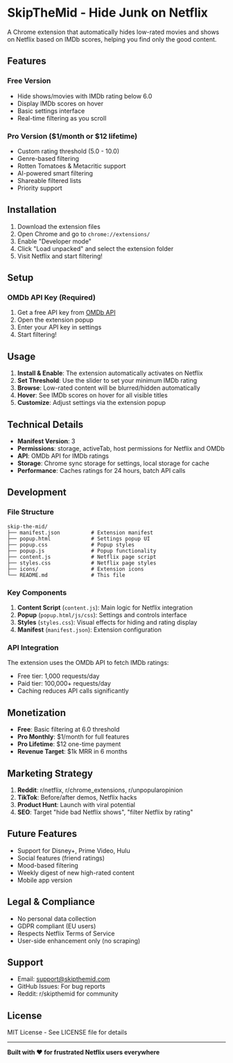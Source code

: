 # SkipTheMid - Hide Junk on Netflix

A Chrome extension that automatically hides low-rated movies and shows on Netflix based on IMDb scores, helping you find only the good content.

## Features

### Free Version
- Hide shows/movies with IMDb rating below 6.0
- Display IMDb scores on hover
- Basic settings interface
- Real-time filtering as you scroll

### Pro Version ($1/month or $12 lifetime)
- Custom rating threshold (5.0 - 10.0)
- Genre-based filtering
- Rotten Tomatoes & Metacritic support
- AI-powered smart filtering
- Shareable filtered lists
- Priority support

## Installation

1. Download the extension files
2. Open Chrome and go to `chrome://extensions/`
3. Enable "Developer mode"
4. Click "Load unpacked" and select the extension folder
5. Visit Netflix and start filtering!

## Setup

### OMDb API Key (Required)
1. Get a free API key from [OMDb API](http://www.omdbapi.com/apikey.aspx)
2. Open the extension popup
3. Enter your API key in settings
4. Start filtering!

## Usage

1. **Install & Enable**: The extension automatically activates on Netflix
2. **Set Threshold**: Use the slider to set your minimum IMDb rating
3. **Browse**: Low-rated content will be blurred/hidden automatically
4. **Hover**: See IMDb scores on hover for all visible titles
5. **Customize**: Adjust settings via the extension popup

## Technical Details

- **Manifest Version**: 3
- **Permissions**: storage, activeTab, host permissions for Netflix and OMDb
- **API**: OMDb API for IMDb ratings
- **Storage**: Chrome sync storage for settings, local storage for cache
- **Performance**: Caches ratings for 24 hours, batch API calls

## Development

### File Structure
```
skip-the-mid/
├── manifest.json          # Extension manifest
├── popup.html             # Settings popup UI
├── popup.css              # Popup styles
├── popup.js               # Popup functionality
├── content.js             # Netflix page script
├── styles.css             # Netflix page styles
├── icons/                 # Extension icons
└── README.md              # This file
```

### Key Components

1. **Content Script** (`content.js`): Main logic for Netflix integration
2. **Popup** (`popup.html/js/css`): Settings and controls interface
3. **Styles** (`styles.css`): Visual effects for hiding and rating display
4. **Manifest** (`manifest.json`): Extension configuration

### API Integration

The extension uses the OMDb API to fetch IMDb ratings:
- Free tier: 1,000 requests/day
- Paid tier: 100,000+ requests/day
- Caching reduces API calls significantly

## Monetization

- **Free**: Basic filtering at 6.0 threshold
- **Pro Monthly**: $1/month for full features
- **Pro Lifetime**: $12 one-time payment
- **Revenue Target**: $1k MRR in 6 months

## Marketing Strategy

1. **Reddit**: r/netflix, r/chrome_extensions, r/unpopularopinion
2. **TikTok**: Before/after demos, Netflix hacks
3. **Product Hunt**: Launch with viral potential
4. **SEO**: Target "hide bad Netflix shows", "filter Netflix by rating"

## Future Features

- Support for Disney+, Prime Video, Hulu
- Social features (friend ratings)
- Mood-based filtering
- Weekly digest of new high-rated content
- Mobile app version

## Legal & Compliance

- No personal data collection
- GDPR compliant (EU users)
- Respects Netflix Terms of Service
- User-side enhancement only (no scraping)

## Support

- Email: support@skipthemid.com
- GitHub Issues: For bug reports
- Reddit: r/skipthemid for community

## License

MIT License - See LICENSE file for details

---

**Built with ❤️ for frustrated Netflix users everywhere**
